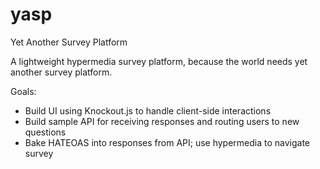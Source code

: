 yasp
====

Yet Another Survey Platform

A lightweight hypermedia survey platform, because the world needs yet another survey platform.

Goals:
- Build UI using Knockout.js to handle client-side interactions
- Build sample API for receiving responses and routing users to new questions
- Bake HATEOAS into responses from API; use hypermedia to navigate survey
